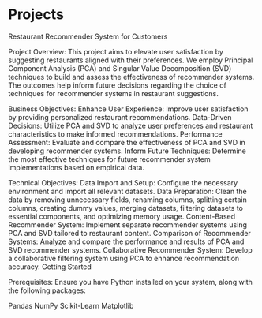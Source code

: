 # Projects
Restaurant Recommender System for Customers


Project Overview:
This project aims to elevate user satisfaction by suggesting restaurants aligned with their preferences. We employ Principal Component Analysis (PCA) and Singular Value Decomposition (SVD) techniques to build and assess the effectiveness of recommender systems. The outcomes help inform future decisions regarding the choice of techniques for recommender systems in restaurant suggestions.

Business Objectives:
Enhance User Experience: Improve user satisfaction by providing personalized restaurant recommendations.
Data-Driven Decisions: Utilize PCA and SVD to analyze user preferences and restaurant characteristics to make informed recommendations.
Performance Assessment: Evaluate and compare the effectiveness of PCA and SVD in developing recommender systems.
Inform Future Techniques: Determine the most effective techniques for future recommender system implementations based on empirical data.

Technical Objectives:
Data Import and Setup: Configure the necessary environment and import all relevant datasets.
Data Preparation: Clean the data by removing unnecessary fields, renaming columns, splitting certain columns, creating dummy values, merging datasets, filtering datasets to essential components, and optimizing memory usage.
Content-Based Recommender System: Implement separate recommender systems using PCA and SVD tailored to restaurant content.
Comparison of Recommender Systems: Analyze and compare the performance and results of PCA and SVD recommender systems.
Collaborative Recommender System: Develop a collaborative filtering system using PCA to enhance recommendation accuracy.
Getting Started

Prerequisites:
Ensure you have Python installed on your system, along with the following packages:

Pandas
NumPy
Scikit-Learn
Matplotlib
